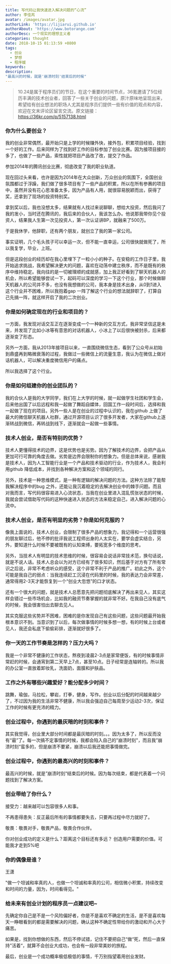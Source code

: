 ```yaml
---
title: 写代码让我快速进入解决问题的“心流”
author: 李佳芮
avatar: /images/avatar.jpg
authorLink: 'https://lijiarui.github.io'
authorAbout: 'https://www.botorange.com'
authorDesc: 一个现实的理想主义者
categories: thought
date: 2018-10-15 01:13:59 +0800
tags: 
  - 创业 
  - 梦想 
  - 程序媛
keywords: 
description:
"最高兴的时候，就是'崩溃时刻'结束后的时候" 
---
```


> 10.24是属于程序员们的节日，在这个重要的时间节点，36氪邀请了5位经历丰满的技术创业者，回答了一些关于创业的问题，原汁原味地呈现出来，希望给有创业想法的职场人尤其是程序员们提供一些有价值的观点和内容，欢迎在文末评论区留言交流。原文链接：https://36kr.com/p/5157138.html


### 你为什么要创业？
我的创业非常偶然，最开始只是上学的时候赚外快，接外包，积累项目经验，找到一个好的工作。后来同样为了找到好工作的目标参加了创业比赛。因为接项目接的多了，也做了一些产品，索性就把项目产品改了改，提交了作品。

参加2014年的腾讯创业比赛，彻底改变了我的职业轨道。

现在回过头来看，也许是因为2014年在大众创新，万众创业的氛围下，全国创业氛围都过于浮躁，我们做了很多项目有了一些产品的积累，所以在所有参赛的项目中，虽然并没有花心思准备太多，因为产品有人用，就很容易脱颖而出，获得了奖，还拿到了现场的投资特别奖。

拿到奖以后，我也没想太多，结果就有人找过来说聊聊，想给大投资，然后我问了我的发小，当时还在腾讯的，我后来的合伙人，我该怎么办。他说那我带你见个投资人，结果我人生第一次见投资人，第一次认证讲BP，就融来了500万。

于是我休学，他辞职，还有两个朋友，就创立了我的第一家公司。

事实证明，几个毛头孩子可以幸运一次，但不能一直幸运，公司很快就做死了，所以我复学，毕业，上班。

但是这段创业的经历却在我心里埋下了一粒小小的种子。在安稳的工作日子里，我开始追求挑战，我希望解决更大的问题，喜欢在动荡中建立秩序，而不是既有的秩序中维持稳定。我向往的是一切被理顺的成就感，加上我正好看到了聊天机器人的机会，所以希望能够尝试一下，起码可以深度的学习一下这个行业，那个时候做聊天机器人的公司并不多，也没有我想做的公司，我本身是技术出身，从0到1进入这个行业并不困难，所以我抱着gap 一阵了解这个行业的想法就辞职了，打算自己先搞一阵，就这样开启了我的二次创业。

### 你是如何确定现在的行业和项目的？
一方面，我发现对话交互正在逐渐变成一个一种新的交互方式，我非常坚信这是未来，并发现了比如小冰等有意思的对话机器人，小冰上了以后很快被封杀，后来都逐渐变了形态。

另外一方面，我从2013年接项目以来，一直围绕微信生态，看到了公众号从初始到鼎盛再到略微衰落的过程，我做过一些微信上的流量生意，我认为在微信上做对话机器人，可以解决重度微信用户的痛点。

所以我选择了这个行业。

### 你是如何组建你的创业团队的？
我的合伙人是我的大学同学，我们在上大学的时候，就一起做学生社团和学生会，后来他出国了以后远程和我一起做了舞蹈自媒体，回国工作一段时间后，选择和我一起做了现在的项目。另外一些人是在创业的过程中认识的，我在github 上做了最大的微信聊天机器人社群，通过开源项目认识了很多开发者，大家在github上逐渐转战到微信，再转战到线下，逐渐就会一起做一些事情。

### 技术人创业，是否有特别的优势？
技术人更懂得技术的边界，这是优势也是劣势。因为了解技术的边界，会把产品从更加可行可靠的角度去做。劣势是边界会限制你的想象力。但是总体来说，感谢我是技术人，因为人工智能行业是一个产品和技术驱动的行业，作为技术人，我会利用github 降低成本，并找到各种解决方案和这个领域的同行。

另外，技术是一种思维模式，是一种有逻辑的解决问题的方法。这种方法除了能帮我解决程序中的bug 之外，还能让我沉着稳定的去解决创业中的棘手问题。而且对我而言，写代码很容易进入心流状态，当我在创业里进入混乱慌张状态的时候，我就会尝试借助写代码的这种快速进入状态的方法来稳定自己，进入解决问题的心流中。

### 技术人创业，是否有明显的劣势？你是如何克服的？
像我上面说的，技术人创业，会限制了很多产品的想象力，我记得和一个运营很强的朋友聊过后，他不停的批评我说工程师出身的人太实在，要学会虚实结合，另外，要知道什么时候不要被既有的认知束缚，要拓宽多个维度的思考。

另外，当技术人有明显的技术思维的时候，很容易会说话非常技术范，换句话说，就是不说人话。技术人总会以为对方已经有了很多知识，然后基于对方有了所有常识之后说，非常不考虑听众的感受，这个非常不利于产品的推广。初此之外，这个可能是我自己的弱点：当我连续赶工沉浸在代码里的时候，我的表达力会非常差，通常得用2-3天才能恢复到一个“创业大忽悠”的口才状态。

还有一个很大的问题，就是技术人总愿意先把问题彻底解决了再出来见人，其实这样会错过一些市场机会，比如我的融资节奏掌握的就非常不好。在我自己没有底气的时候，我会很害怕出去聊去见人。

其实克服这些劣势并不困难，困难的是你发现自己有这些问题，这些问题最开始我根本意识不到。当意识到了以后，每次做事情的时候多想一想，有的时候上台或者见人，我还会私底下偷偷彩排，逐渐就好很多了。

### 你一天的工作节奏是怎样的？压力大吗？
我是一个非常不健康的工作状态，熬夜到凌晨2-3点是家常便饭，有的时候事情非常赶的时候，会通宵到第二天早上7点，甚至10点。日子经常是连轴转的。所以我的办公室一直放着卸妆乳，洗面奶，面膜和护肤品。

### 工作之外有哪些兴趣爱好？能分配多少时间？
跳舞，瑜伽，马拉松，攀岩，打拳，健身，写作。创业以后分配的时间越来越少了，不过因为我的生活非常不健康，所以我会强迫自己每周至少运动2-3次，保证工作的时候有更充沛的精力。

### 创业过程中，你遇到的最灰暗的时刻和事件？
其实我觉得，创业里大部分时间都是最灰暗的时刻。。。因为太多了，所以反而没有“最”了。每一次搞不定事情的时候，我都会陷入自己的"崩溃时刻"，而且我”崩溃时刻“蛮多的，但是崩溃不要紧，崩溃以后我还能把事情做完。

### 创业过程中，你遇到的最高兴的时刻和事件？
最高兴的时候，就是”崩溃时刻“结束后的时候。因为每次结束，都是代表着一个问题找到了解决方案。

### 创业带给了你什么？
接受力：越来越可以包容很多人和事。

不再患得患失：反正最后所有的事情都要失去，只要再过程中尽力就好了。

敬畏：敬畏对手，敬畏产品，敬畏合作伙伴。

你对创业成功的定义是什么？距离这个目标还有多远？
创造用户需要的价值。可能我才走到5%吧

### 你的偶像是谁？
王潇 

"做一个坦诚和率真的人，也做一个坦诚和率真的公司，相信微小积累，持续改变和时间的力量，因为，时间看得见。"

### 给未来有创业计划的程序员一点建议吧~
先确定你自己是不是一个风险偏好者，你是不是喜欢不确定的生活，是不是喜欢每天一睁眼看到的都是需要解决的问题，确认这种不确定性带给你的激动和开心大于痛苦。

如果是，找到你想做的东西，然后不停试错，记住不要把自己“做“死，然后一直保持”活着“，就算不会创业大成功，也会有一段非常美妙的旅程。

最后，创业是一个成功概率极低极低的事情，千万别指望着用创业发财。